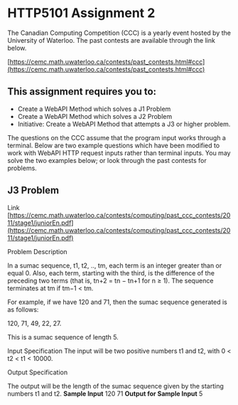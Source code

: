 # HTTP5101 Assignment 2



The Canadian Computing Competition (CCC) is a yearly event hosted by the University of Waterloo. The past contests are available through the link below.

[https://cemc.math.uwaterloo.ca/contests/past_contests.html#ccc](https://cemc.math.uwaterloo.ca/contests/past_contests.html#ccc)

## This assignment requires you to:
- Create a WebAPI Method which solves a J1 Problem
- Create a WebAPI Method which solves a J2 Problem
- Initiative: Create a WebAPI Method that attempts a J3 or higher problem.
  
The questions on the CCC assume that the program input works through a terminal. Below are two example questions which have been
modified to work with WebAPI HTTP request inputs rather than terminal inputs. You may solve the two examples below; or look through the past
contests for problems.


## J3 Problem

Link [https://cemc.math.uwaterloo.ca/contests/computing/past_ccc_contests/2011/stage1/juniorEn.pdf](https://cemc.math.uwaterloo.ca/contests/computing/past_ccc_contests/2011/stage1/juniorEn.pdf)

Problem Description

In a sumac sequence, t1, t2, .., tm, each term is an integer greater than or equal 0. Also, each term,
starting with the third, is the difference of the preceding two terms (that is, tn+2 = tn − tn+1 for
n ≥ 1). The sequence terminates at tm if tm−1 < tm.

For example, if we have 120 and 71, then the sumac sequence generated is as follows:

120, 71, 49, 22, 27.

This is a sumac sequence of length 5.

Input Specification
The input will be two positive numbers t1 and t2, with 0 < t2 < t1 < 10000.

Output Specification

The output will be the length of the sumac sequence given by the starting numbers t1 and t2.
**Sample Input**
120
71
**Output for Sample Input**
5
